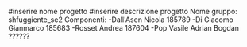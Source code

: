 #inserire nome progetto
#inserire descrizione progetto
Nome gruppo: shfuggiente_se2
Componenti:
-Dall'Asen Nicola		185789
-Di Giacomo Gianmarco		185683
-Rosset	Andrea			187604
-Pop Vasile Adrian Bogdan	??????
